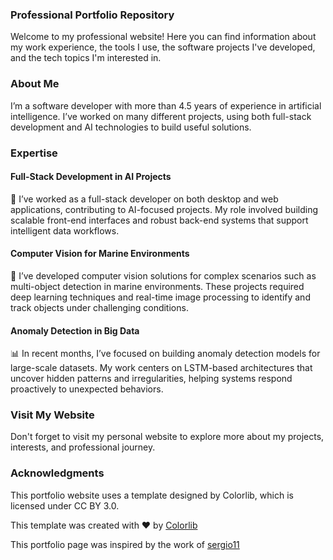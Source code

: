### Professional Portfolio Repository

Welcome to my professional website! Here you can find information about my work experience, the tools I use, the software projects I've developed, and the tech topics I'm interested in.

### About Me

I’m a software developer with more than 4.5 years of experience in artificial intelligence. I’ve worked on many different projects, using both full-stack development and AI technologies to build useful solutions.

### Expertise

#### Full-Stack Development in AI Projects

🧩 I’ve worked as a full-stack developer on both desktop and web applications, contributing to AI-focused projects. My role involved building scalable front-end interfaces and robust back-end systems that support intelligent data workflows.

#### Computer Vision for Marine Environments

🌊 I’ve developed computer vision solutions for complex scenarios such as multi-object detection in marine environments. These projects required deep learning techniques and real-time image processing to identify and track objects under challenging conditions.

#### Anomaly Detection in Big Data

📊 In recent months, I’ve focused on building anomaly detection models for large-scale datasets. My work centers on LSTM-based architectures that uncover hidden patterns and irregularities, helping systems respond proactively to unexpected behaviors.

### Visit My Website

Don't forget to visit my personal website to explore more about my projects, interests, and professional journey.

### Acknowledgments

This portfolio website uses a template designed by Colorlib, which is licensed under CC BY 3.0.

This template was created with ❤️ by [Colorlib](https://colorlib.com)

This portfolio page was inspired by the work of [sergio11](https://github.com/sergio11)
